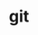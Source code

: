 ---
title: "git"
layout: category
permalink: /categories/git/
author_profile: true
taxonomy: "git"
sidebar:
    nav: "docs"
---